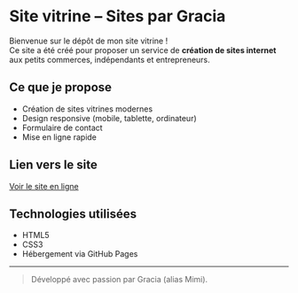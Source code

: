 # Site vitrine – Sites par Gracia

Bienvenue sur le dépôt de mon site vitrine !  
Ce site a été créé pour proposer un service de **création de sites internet** aux petits commerces, indépendants et entrepreneurs.

## Ce que je propose

- Création de sites vitrines modernes
- Design responsive (mobile, tablette, ordinateur)
- Formulaire de contact
- Mise en ligne rapide

## Lien vers le site

[Voir le site en ligne](https://sitespargracia.github.io/site-vitrine/)

## Technologies utilisées

- HTML5
- CSS3
- Hébergement via GitHub Pages

---

> Développé avec passion par Gracia (alias Mimi).
